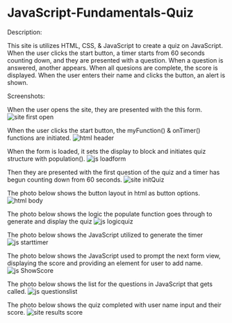 # JavaScript-Fundamentals-Quiz

Description:

This site is utilizes HTML, CSS, & JavaScript to create a quiz on JavaScript. 
When the user clicks the start button, a timer starts from 60 seconds counting down, and they are presented with a question. 
When a question is answered, another appears. 
When all quesions are complete, the score is displayed.
When the user enters their name and clicks the button, an alert is shown.

Screenshots:

When the user opens the site, they are presented with the this form.
![site first open](https://user-images.githubusercontent.com/107973681/182292544-f3aeb4d6-d70f-4172-a69c-5fccc0c45dd0.png)

When the user clicks the start button, the myFunction() & onTimer() functions are initiated.
![html header](https://user-images.githubusercontent.com/107973681/182292604-51746e0b-d0a7-4aed-93e3-7aedb07fa4f3.png)

When the form is loaded, it sets the display to block and initiates quiz structure with population().
![js loadform](https://user-images.githubusercontent.com/107973681/182292809-fea7f33f-b9c3-4700-8584-90422d5ca871.png)

Then they are presented with the first question of the quiz and a timer has begun counting down from 60 seconds.
![site initQuiz](https://user-images.githubusercontent.com/107973681/182292708-3cf84e34-0b82-4e0a-b8a6-fb76e5587b9a.png)

The photo below shows the button layout in html as button options.
![html body](https://user-images.githubusercontent.com/107973681/182292918-5dc1594e-c8e4-44df-a1fc-5f15842201ac.png)

The photo below shows the logic the populate function goes through to generate and display the quiz
![js logicquiz](https://user-images.githubusercontent.com/107973681/182293051-c4e36895-c966-4cbc-89b2-3c2698624524.png)

The photo below shows the JavaScript utilized to generate the timer
![js starttimer](https://user-images.githubusercontent.com/107973681/182293116-ddef7500-419c-4ba9-9316-ca5953cd7d00.png)

The photo below shows the JavaScript used to prompt the next form view, displaying the score and providing an element for user to add name. 
![js ShowScore](https://user-images.githubusercontent.com/107973681/182293159-abed0ee5-00af-4ad7-b747-4cb6f3eabf3f.png)

The photo below shows the list for the questions in JavaScript that gets called.
![js questionslist](https://user-images.githubusercontent.com/107973681/182293250-2b8757ee-fda4-4c9f-b05b-0b59293136b3.png)

The photo below shows the quiz completed with user name input and their score.
![site results score](https://user-images.githubusercontent.com/107973681/182293359-befc245b-411e-4a7d-b275-6e66227b0942.png)
